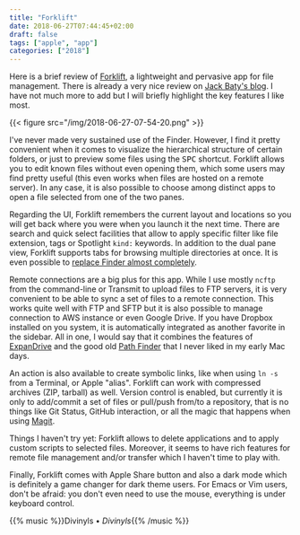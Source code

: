 ```yaml
---
title: "Forklift"
date: 2018-06-27T07:44:45+02:00
draft: false
tags: ["apple", "app"]
categories: ["2018"]
---
```


Here is a brief review of [Forklift](https://binarynights.com), a lightweight and pervasive app for file management. There is already a very nice review on [Jack Baty's blog](https://www.baty.net/2018/forklift-as-a-finder-replacement/). I have not much more to add but I will briefly highlight the key features I like most.

{{< figure src="/img/2018-06-27-07-54-20.png" >}}

I've never made very sustained use of the Finder. However, I find it pretty convenient when it comes to visualize the hierarchical structure of certain folders, or just to preview some files using the <kbd>SPC</kbd> shortcut. Forklift allows you to edit known files without even opening them, which some users may find pretty useful (this even works when files are hosted on a remote server). In any case, it is also possible to choose among distinct apps to open a file selected from one of the two panes.

Regarding the UI, Forklift remembers the current layout and locations so you will get back where you were when you launch it the next time. There are search and quick select facilities that allow to apply specific filter like file extension, tags or Spotlight `kind:` keywords. In addition to the dual pane view, Forklift supports tabs for browsing multiple directories at once. It is even possible to [replace Finder almost completely](https://binarynights.com/manual#fileviewer).

Remote connections are a big plus for this app. While I use mostly `ncftp` from the command-line or Transmit to upload files to FTP servers, it is very convenient to be able to sync a set of files to a remote connection. This works quite well with FTP and SFTP but it is also possible to manage connection to AWS instance or even Google Drive. If you have Dropbox installed on you system, it is automatically integrated as another favorite in the sidebar. All in one, I would say that it combines the features of [ExpanDrive](https://www.expandrive.com) and the good old [Path Finder](https://www.expandrive.com) that I never liked in my early Mac days.

An action is also available to create symbolic links, like when using `ln -s` from a Terminal, or Apple "alias". Forklift can work with compressed archives (ZIP, tarball) as well. Version control is enabled, but currently it is only to add/commit a set of files or pull/push from/to a repository, that is no things like Git Status, GitHub interaction, or all the magic that happens when using [Magit](https://magit.vc).

Things I haven't try yet: Forklift allows to delete applications and to apply custom scripts to selected files. Moreover, it seems to have rich features for remote file management and/or transfer which I haven't time to play with.

Finally, Forklift comes with Apple Share button and also a dark mode which is definitely a game changer for dark theme users. For Emacs or Vim users, don't be afraid: you don't even need to use the mouse, everything is under keyboard control.

{{% music %}}Divinyls • _Divinyls_{{% /music %}}
